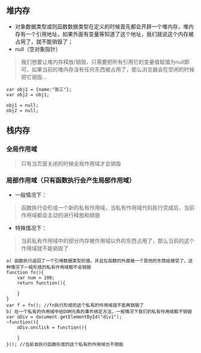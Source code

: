 ## 堆内存
- 对象数据类型或则函数数据类型在定义的时候首先都会开辟一个堆内存，堆内存有一个引用地址，如果外面有变量等知道了这个地址，我们就说这个内存被占用了，就不能销毁了；
- null（空对象指针）
>我们想要让堆内存释放/销毁，只需要把所有引用它的变量值赋值为null即可，如果当前的堆内存没有任何东西被占用了，那么浏览器会在空闲的时候把它销毁...
```
var obj1 = {name:"张三"};
var obj2 = obj1;

obj1 = null;
obj2 = null;
```
## 栈内存
### 全局作用域
> 只有当页面关闭的时候全局作用域才会销毁
### 局部作用域（只有函数执行会产生局部作用域）
- 一般情况下：
> 函数执行会形成一个新的私有作用域，当私有作用域代码执行完成后，当前作用域都会主动的进行释放和销毁

- 特殊情况下：
> 当前私有作用域中的部分内存被作用域以外的东西占用了，那么当前的这个作用域就不能销毁了
```
a) 函数执行返回了一个引用数据类型的值，并且在函数的外面被一个其他的东西给接受了，这种情况下一般形成的私有作用域都不会销毁
function fn(){
    var num = 100;
    return function(){

    }
}
var f = fn(); //fn执行形成的这个私有的作用域就不能再销毁了
b) 在一个私有的作用域中给DOM元素的事件绑定方法，一般情况下我们的私有作用域都不销毁
var oDiv = document.getElementById("div1");
~function(){
    oDiv.onclick = function(){

    }
}(); //当前自执行函数形成的这个私有的作用域也不销毁
```